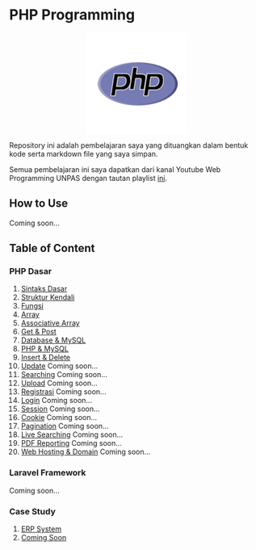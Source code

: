 # PHP Programming
<img style="display: block;
           margin-left: auto;
           margin-right: auto;"
           src="./img/php.png" alt="PHP Logo">
</img>

Repository ini adalah pembelajaran saya yang dituangkan dalam bentuk kode serta markdown file yang saya simpan.

Semua pembelajaran ini saya dapatkan dari kanal Youtube Web Programming UNPAS dengan tautan playlist [ini](https://www.youtube.com/playlist?list=PLFIM0718LjIUqXfmEIBE3-uzERZPh3vp6).

## How to Use

Coming soon...

## Table of Content

### PHP Dasar

1. [Sintaks Dasar](/1.%20Sintaks%20PHP/Sinktaks%20PHP.md)
2. [Struktur Kendali](/2.%20Stuktur%20Kendali/Struktur%20Kendali.md)
3. [Fungsi](/3.%20Fungsi/Fungsi.md)
4. [Array](/4.%20Array/Array.md)
5. [Associative Array](/5.%20Associative%20Array/Associative%20Array.md)
6. [Get & Post](/6.%20Get%20&%20Post/6.%20Get%20&%20Post.md)
7. [Database & MySQL](/7.%20mysql/7.%20mysql.md)
8. [PHP & MySQL](/8.%20%20PHP%20&%20MySQL/8.%20PHP%20MySQL.md)
9. [Insert & Delete](/9.%20Insert%20&%20Delete/9.%20Insert%20&%20Delete.md)
10. [Update]() Coming soon...
11. [Searching]() Coming soon...
12. [Upload]() Coming soon...
13. [Registrasi]() Coming soon...
14. [Login]() Coming soon...
15. [Session]() Coming soon...
16. [Cookie]() Coming soon...
17. [Pagination]() Coming soon...
18. [Live Searching]() Coming soon...
19. [PDF Reporting]() Coming soon...
20. [Web Hosting & Domain]() Coming soon...

### Laravel Framework

Coming soon...

### Case Study

1. [ERP System]()
2. [Coming Soon]()
